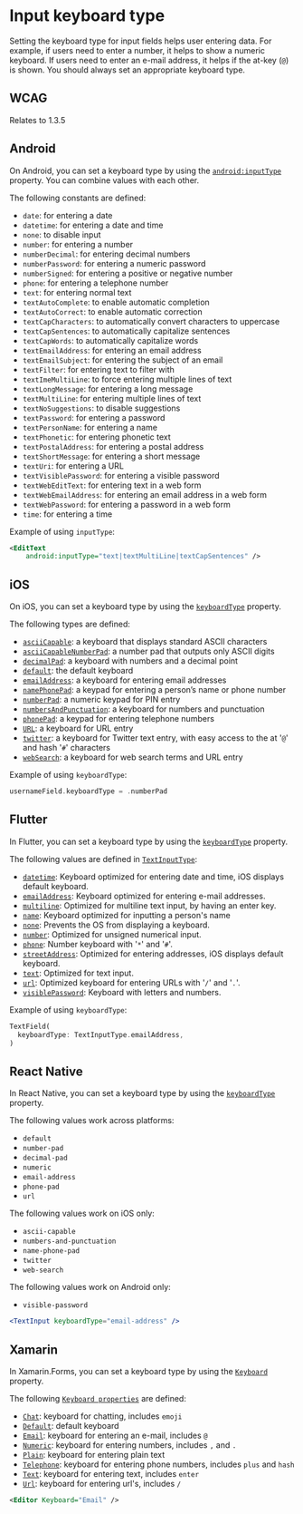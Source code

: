 # Input keyboard type

Setting the keyboard type for input fields helps user entering data. For example, if users need to enter a number, it helps to show a numeric keyboard. If users need to enter an e-mail address, it helps if the at-key (`@`) is shown. You should always set an appropriate keyboard type.

## WCAG

Relates to 1.3.5

## Android

On Android, you can set a keyboard type by using the [`android:inputType`](https://developer.android.com/reference/android/widget/TextView.html#attr_android:inputType) property. You can combine values with each other.

The following constants are defined:

- `date`: for entering a date
- `datetime`: for entering a date and time
- `none`: to disable input
- `number`: for entering a number
- `numberDecimal`: for entering decimal numbers
- `numberPassword`: for entering a numeric password
- `numberSigned`: for entering a positive or negative number
- `phone`: for entering a telephone number
- `text`: for entering normal text
- `textAutoComplete`: to enable automatic completion
- `textAutoCorrect`: to enable automatic correction
- `textCapCharacters`: to automatically convert characters to uppercase
- `textCapSentences`: to automatically capitalize sentences
- `textCapWords`: to automatically capitalize words
- `textEmailAddress`: for entering an email address
- `textEmailSubject`: for entering the subject of an email
- `textFilter`: for entering text to filter with
- `textImeMultiLine`: to force entering multiple lines of text
- `textLongMessage`: for entering a long message
- `textMultiLine`: for entering multiple lines of text
- `textNoSuggestions`: to disable suggestions
- `textPassword`: for entering a password
- `textPersonName`: for entering a name
- `textPhonetic`: for entering phonetic text
- `textPostalAddress`: for entering a postal address
- `textShortMessage`: for entering a short message
- `textUri`: for entering a URL
- `textVisiblePassword`: for entering a visible password
- `textWebEditText`: for entering text in a web form
- `textWebEmailAddress`: for entering an email address in a web form
- `textWebPassword`: for entering a password in a web form
- `time`: for entering a time

Example of using `inputType`:

```xml
<EditText
    android:inputType="text|textMultiLine|textCapSentences" />
```

## iOS

On iOS, you can set a keyboard type by using the [`keyboardType`](https://developer.apple.com/documentation/uikit/uitextinputtraits/1624457-keyboardtype) property.

The following types are defined:

- [`asciiCapable`](https://developer.apple.com/documentation/uikit/uikeyboardtype/asciicapable): a keyboard that displays standard ASCII characters
- [`asciiCapableNumberPad`](https://developer.apple.com/documentation/uikit/uikeyboardtype/asciicapablenumberpad): a number pad that outputs only ASCII digits
- [`decimalPad`](https://developer.apple.com/documentation/uikit/uikeyboardtype/decimalpad): a keyboard with numbers and a decimal point
- [`default`](https://developer.apple.com/documentation/uikit/uikeyboardtype/default): the default keyboard
- [`emailAddress`](https://developer.apple.com/documentation/uikit/uikeyboardtype/emailaddress): a keyboard for entering email addresses
- [`namePhonePad`](https://developer.apple.com/documentation/uikit/uikeyboardtype/namephonepad): a keypad for entering a person’s name or phone number
- [`numberPad`](https://developer.apple.com/documentation/uikit/uikeyboardtype/numberpad): a numeric keypad for PIN entry
- [`numbersAndPunctuation`](https://developer.apple.com/documentation/uikit/uikeyboardtype/numbersandpunctuation): a keyboard for numbers and punctuation
- [`phonePad`](https://developer.apple.com/documentation/uikit/uikeyboardtype/phonepad): a keypad for entering telephone numbers
- [`URL`](https://developer.apple.com/documentation/uikit/uikeyboardtype/url): a keyboard for URL entry
- [`twitter`](https://developer.apple.com/documentation/uikit/uikeyboardtype/twitter): a keyboard for Twitter text entry, with easy access to the at '`@`' and hash '`#`' characters
- [`webSearch`](https://developer.apple.com/documentation/uikit/uikeyboardtype/websearch): a keyboard for web search terms and URL entry

Example of using `keyboardType`:

```swift
usernameField.keyboardType = .numberPad
```

## Flutter

In Flutter, you can set a keyboard type by using the [`keyboardType`](https://api.flutter.dev/flutter/material/TextField/keyboardType.html) property.

The following values are defined in [`TextInputType`](https://api.flutter.dev/flutter/services/TextInputType-class.html):

- [`datetime`](https://api.flutter.dev/flutter/services/TextInputType/datetime-constant.html): Keyboard optimized for entering date and time, iOS displays default keyboard.
- [`emailAddress`](https://api.flutter.dev/flutter/services/TextInputType/emailAddress-constant.html): Keyboard optimized for entering e-mail addresses.
- [`multiline`](https://api.flutter.dev/flutter/services/TextInputType/multiline-constant.html): Optimized for multiline text input, by having an enter key.
- [`name`](https://api.flutter.dev/flutter/services/TextInputType/name-constant.html): Keyboard optimized for inputting a person's name
- [`none`](https://api.flutter.dev/flutter/services/TextInputType/none-constant.html): Prevents the OS from displaying a keyboard.
- [`number`](https://api.flutter.dev/flutter/services/TextInputType/number-constant.html): Optimized for unsigned numerical input.
- [`phone`](https://api.flutter.dev/flutter/services/TextInputType/phone-constant.html): Number keyboard with '`*`' and '`#`'.
- [`streetAddress`](https://api.flutter.dev/flutter/services/TextInputType/streetAddress-constant.html): Optimized for entering addresses, iOS displays default keyboard.
- [`text`](https://api.flutter.dev/flutter/services/TextInputType/text-constant.html): Optimized for text input.
- [`url`](https://api.flutter.dev/flutter/services/TextInputType/url-constant.html): Optimized keyboard for entering URLs with '`/`' and '`.`'.
- [`visiblePassword`](https://api.flutter.dev/flutter/services/TextInputType/visiblePassword-constant.html): Keyboard with letters and numbers.

Example of using `keyboardType`:

```dart
TextField( 
  keyboardType: TextInputType.emailAddress,
)
```

## React Native

In React Native, you can set a keyboard type by using the [`keyboardType`](https://reactnative.dev/docs/textinput#keyboardtype) property.

The following values work across platforms:

- `default`
- `number-pad`
- `decimal-pad`
- `numeric`
- `email-address`
- `phone-pad`
- `url`

The following values work on iOS only:

- `ascii-capable`
- `numbers-and-punctuation`
- `name-phone-pad`
- `twitter`
- `web-search`

The following values work on Android only:

- `visible-password`

```jsx
<TextInput keyboardType="email-address" />
```

## Xamarin

In Xamarin.Forms, you can set a keyboard type by using the [`Keyboard`](https://learn.microsoft.com/en-us/dotnet/api/xamarin.forms.inputview.keyboard?view=xamarin-forms#xamarin-forms-inputview-keyboard) property.

The following [`Keyboard properties`](https://learn.microsoft.com/en-us/dotnet/api/xamarin.forms.keyboard?view=xamarin-forms#properties) are defined:

- [`Chat`](https://learn.microsoft.com/en-us/dotnet/api/xamarin.forms.keyboard.chat?view=xamarin-forms#xamarin-forms-keyboard-chat): keyboard for chatting, includes `emoji`
- [`Default`](https://learn.microsoft.com/en-us/dotnet/api/xamarin.forms.keyboard.default?view=xamarin-forms#xamarin-forms-keyboard-default): default keyboard
- [`Email`](https://learn.microsoft.com/en-us/dotnet/api/xamarin.forms.keyboard.email?view=xamarin-forms#xamarin-forms-keyboard-email): keyboard for entering an e-mail, includes `@`
- [`Numeric`](https://learn.microsoft.com/en-us/dotnet/api/xamarin.forms.keyboard.numeric?view=xamarin-forms#xamarin-forms-keyboard-numeric): keyboard for entering numbers, includes `,` and `.`
- [`Plain`](https://learn.microsoft.com/en-us/dotnet/api/xamarin.forms.keyboard.plain?view=xamarin-forms#xamarin-forms-keyboard-plain): keyboard for entering plain text
- [`Telephone`](https://learn.microsoft.com/en-us/dotnet/api/xamarin.forms.keyboard.telephone?view=xamarin-forms#xamarin-forms-keyboard-telephone): keyboard for entering phone numbers, includes `plus` and `hash`
- [`Text`](https://learn.microsoft.com/en-us/dotnet/api/xamarin.forms.keyboard.text?view=xamarin-forms#xamarin-forms-keyboard-text): keyboard for entering text, includes `enter`
- [`Url`](https://learn.microsoft.com/en-us/dotnet/api/xamarin.forms.keyboard.url?view=xamarin-forms#xamarin-forms-keyboard-url): keyboard for entering url's, includes `/`

```xml
<Editor Keyboard="Email" />
```
